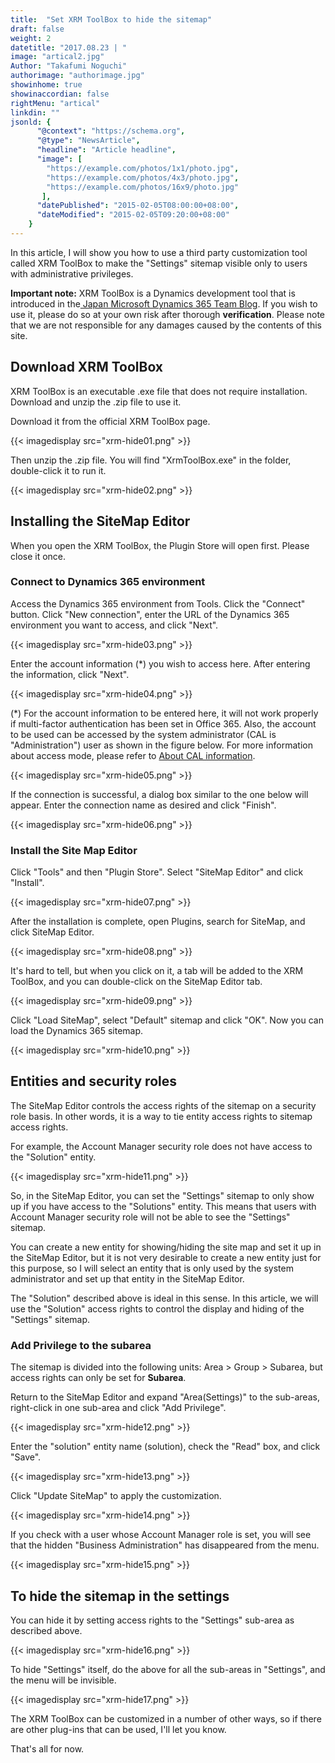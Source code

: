 ```yaml
---
title:  "Set XRM ToolBox to hide the sitemap"
draft: false
weight: 2
datetitle: "2017.08.23 | "
image: "artical2.jpg"
Author: "Takafumi Noguchi"
authorimage: "authorimage.jpg"
showinhome: true
showinaccordian: false
rightMenu: "artical"
linkdin: ""
jsonld: {
      "@context": "https://schema.org",
      "@type": "NewsArticle",
      "headline": "Article headline",
      "image": [
        "https://example.com/photos/1x1/photo.jpg",
        "https://example.com/photos/4x3/photo.jpg",
        "https://example.com/photos/16x9/photo.jpg"
       ],
      "datePublished": "2015-02-05T08:00:00+08:00",
      "dateModified": "2015-02-05T09:20:00+08:00"
    }
---
```

<!-- Intro  -->
In this article, I will show you how to use a third party customization tool called XRM ToolBox to make the "Settings" sitemap visible only to users with administrative privileges.

**Important note:** XRM ToolBox is a Dynamics development tool that is introduced in the[ Japan Microsoft Dynamics 365 Team Blog](https://blogs.msdn.microsoft.com/crmjapan/2014/05/19/dynamics-crm-20112013/). If you wish to use it, please do so at your own risk after thorough **verification**. Please note that we are not responsible for any damages caused by the contents of this site.


## Download XRM ToolBox
XRM ToolBox is an executable .exe file that does not require installation. Download and unzip the .zip file to use it.      

Download it from the official XRM ToolBox page.
<!-- Image= xrm-hide01.png -->
{{< imagedisplay src="xrm-hide01.png" >}}


Then unzip the .zip file. You will find "XrmToolBox.exe" in the folder, double-click it to run it.
<!-- Image= xrm-hide02.png -->
{{< imagedisplay src="xrm-hide02.png" >}}


## Installing the SiteMap Editor
When you open the XRM ToolBox, the Plugin Store will open first. Please close it once.

### Connect to Dynamics 365 environment
Access the Dynamics 365 environment from Tools. Click the "Connect" button. Click "New connection", enter the URL of the Dynamics 365 environment you want to access, and click "Next".
<!-- Image= xrm-hide03.png -->
{{< imagedisplay src="xrm-hide03.png" >}}


Enter the account information (*) you wish to access here. After entering the information, click "Next".
<!-- Image= xrm-hide04.png -->
{{< imagedisplay src="xrm-hide04.png" >}}


(*) For the account information to be entered here, it will not work properly if multi-factor authentication has been set in Office 365. Also, the account to be used can be accessed by the system administrator (CAL is "Administration") user as shown in the figure below. For more information about access mode, please refer to [About CAL information]().
<!-- Image= xrm-hide05.png -->
{{< imagedisplay src="xrm-hide05.png" >}}

If the connection is successful, a dialog box similar to the one below will appear. Enter the connection name as desired and click "Finish".
<!-- Image= xrm-hide06.png -->
{{< imagedisplay src="xrm-hide06.png" >}}


### Install the Site Map Editor
Click "Tools" and then "Plugin Store". Select "SiteMap Editor" and click "Install".
<!-- Image= xrm-hide07.png -->
{{< imagedisplay src="xrm-hide07.png" >}}


After the installation is complete, open Plugins, search for SiteMap, and click SiteMap Editor.
<!-- Image= xrm-hide08.png -->
{{< imagedisplay src="xrm-hide08.png" >}}


It's hard to tell, but when you click on it, a tab will be added to the XRM ToolBox, and you can double-click on the SiteMap Editor tab.
<!-- Image= xrm-hide09.png -->
{{< imagedisplay src="xrm-hide09.png" >}}


Click "Load SiteMap", select "Default" sitemap and click "OK". Now you can load the Dynamics 365 sitemap.
<!-- Image= xrm-hide10.png -->
{{< imagedisplay src="xrm-hide10.png" >}}


## Entities and security roles
The SiteMap Editor controls the access rights of the sitemap on a security role basis. In other words, it is a way to tie entity access rights to sitemap access rights.

For example, the Account Manager security role does not have access to the "Solution" entity.
<!-- Image= xrm-hide11.png -->
{{< imagedisplay src="xrm-hide11.png" >}}


So, in the SiteMap Editor, you can set the "Settings" sitemap to only show up if you have access to the "Solutions" entity. This means that users with Account Manager security role will not be able to see the "Settings" sitemap.

You can create a new entity for showing/hiding the site map and set it up in the SiteMap Editor, but it is not very desirable to create a new entity just for this purpose, so I will select an entity that is only used by the system administrator and set up that entity in the SiteMap Editor.

The "Solution" described above is ideal in this sense. In this article, we will use the "Solution" access rights to control the display and hiding of the "Settings" sitemap.

### Add Privilege to the subarea

The sitemap is divided into the following units: Area > Group > Subarea, but access rights can only be set for **Subarea**.

Return to the SiteMap Editor and expand "Area(Settings)" to the sub-areas, right-click in one sub-area and click "Add Privilege".
<!-- Image= xrm-hide12.png -->
{{< imagedisplay src="xrm-hide12.png" >}}


Enter the "solution" entity name (solution), check the "Read" box, and click "Save".
<!-- Image= xrm-hide13.png -->
{{< imagedisplay src="xrm-hide13.png" >}}

Click "Update SiteMap" to apply the customization.
<!-- Image= xrm-hide14.png -->
{{< imagedisplay src="xrm-hide14.png" >}}


If you check with a user whose Account Manager role is set, you will see that the hidden "Business Administration" has disappeared from the menu.
<!-- Image= xrm-hide15.png -->
{{< imagedisplay src="xrm-hide15.png" >}}


## To hide the sitemap in the settings
You can hide it by setting access rights to the "Settings" sub-area as described above.
<!-- Image- xrm-hide16.png -->
{{< imagedisplay src="xrm-hide16.png" >}}


To hide "Settings" itself, do the above for all the sub-areas in "Settings", and the menu will be invisible.
<!-- Image= xrm-hide17.png -->
{{< imagedisplay src="xrm-hide17.png" >}}


The XRM ToolBox can be customized in a number of other ways, so if there are other plug-ins that can be used, I'll let you know.

That's all for now.    
&nbsp;